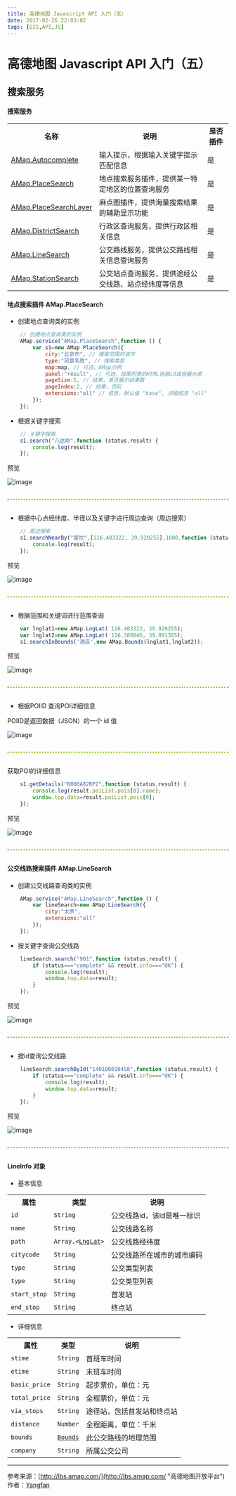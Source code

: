 ```yaml
---
title: 高德地图 Javascript API 入门（五）
date: 2017-02-26 22:03:02
tags: [GIS,API,JS]
---
```



高德地图 Javascript API 入门（五）
===


搜索服务
---

#### 搜索服务


<table style="width:100%;border-collapse:collapse;"><tbody><tr><th>名称</th><th>说明</th><th>是否插件</th></tr><tr><td><a href="#m_AMap.Autocomplete" class="" target="">AMap.Autocomplete</a></td><td>输入提示，根据输入关键字提示匹配信息</td><td>是</td></tr><tr><td><a href="#m_AMap.PlaceSearch" class="" target="">AMap.PlaceSearch</a></td><td>地点搜索服务插件，提供某一特定地区的位置查询服务</td><td>是</td></tr><tr><td><a href="#m_AMap.PlaceSearchLayer" class="" target="">AMap.PlaceSearchLayer</a></td><td>麻点图插件，提供海量搜索结果的辅助显示功能</td><td>是</td></tr><tr><td><a href="#m_AMap.DistrictSearch" class="" target="">AMap.DistrictSearch</a></td><td>行政区查询服务，提供行政区相关信息</td><td>是</td></tr><tr><td><a href="#m_AMap.LineSearch" class="" target="">AMap.LineSearch</a></td><td>公交路线服务，提供公交路线相关信息查询服务</td><td>是</td></tr><tr><td><a href="#m_AMap.StationSearch" class="" target="">AMap.StationSearch</a></td><td>公交站点查询服务，提供途经公交线路、站点经纬度等信息</td><td>是</td></tr></tbody></table>


#### 地点搜索插件 AMap.PlaceSearch

- 创建地点查询类的实例

```js
	// 创建地点查询类的实例
	AMap.service("AMap.PlaceSearch",function () {
		var s1=new AMap.PlaceSearch({
			city:"北京市", // 搜索范围的城市
			type:"风景名胜", // 搜索类型
			map:map, // 可选，AMap示例
			panel:"result", // 可选，结果列表的HTML容器id或容器元素
			pageSize:5, // 结果，单页展示结果数
			pageIndex:2, // 结果，页码
			extensions:"all" // 信息，默认值 "base", 详细信息 "all"
		});
	});
```


- 根据关键字搜索

```js
	// 关键字搜索
	s1.search("八达岭",function (status,result) {
		console.log(result);
	});
```

预览

![image](https://raw.githubusercontent.com/Yangfan2016/PicBed/master/AMap/amap501.JPG)

<div style="margin:30px 0;border-bottom:3px dotted #9c3"></div>

- 根据中心点经纬度、半径以及关键字进行周边查询（周边搜索）

```js
	// 周边搜索
	s1.searchNearBy("餐饮",[116.403322, 39.920255],1000,function (status,result) {
    	console.log(result);
    });
```

预览

![image](https://raw.githubusercontent.com/Yangfan2016/PicBed/master/AMap/amap502.JPG)

<div style="margin:30px 0;border-bottom:3px dotted #9c3"></div>


- 根据范围和关键词进行范围查询


```js
	var lnglat1=new AMap.LngLat( 116.403322, 39.920255);
	var lnglat2=new AMap.LngLat( 116.389846, 39.891365);
	s1.searchInBounds('酒店',new AMap.Bounds(lnglat1,lnglat2));
```

预览

![image](https://raw.githubusercontent.com/Yangfan2016/PicBed/master/AMap/amap503.JPG)

<div style="margin:30px 0;border-bottom:3px dotted #9c3"></div>

- 根据POIID 查询POI详细信息

POIID是返回数据（JSON）的一个 id 值

![image](https://raw.githubusercontent.com/Yangfan2016/PicBed/master/AMap/amap504.JPG)

<div style="margin:30px 0;border-bottom:3px dotted #9c3"></div>

获取POI的详细信息

```js
	s1.getDetails("B000A82RP2",function (status,result) {
    	console.log(result.poiList.pois[0].name);
   		window.top.data=result.poiList.pois[0];
    });
```

预览

![image](https://raw.githubusercontent.com/Yangfan2016/PicBed/master/AMap/amap505.JPG)

<div style="margin:30px 0;border-bottom:3px dotted #9c3"></div>

#### 公交线路搜索插件 AMap.LineSearch

- 创建公交线路查询类的实例

```js
	AMap.service("AMap.LineSearch",function () {
  		var lineSearch=new AMap.LineSearch({
      		city:"太原",
    		extensions:"all"         
    	});
  	});
```

- 按关键字查询公交线路

```js
	lineSearch.search("901",function (status,result) {	
    	if (status==="complete" && result.info==="OK") {
        	console.log(result);
        	window.top.data=result;
        }
    });
```

预览

![image](https://raw.githubusercontent.com/Yangfan2016/PicBed/master/AMap/amap506.JPG)

<div style="margin:30px 0;border-bottom:3px dotted #9c3"></div>


- 按id查询公交线路


```js
	lineSearch.searchById("140100010458",function (status,result) {	
    	if (status==="complete" && result.info==="OK") {
        	console.log(result);
        	window.top.data=result;
        }
    });
```

预览

![image](https://raw.githubusercontent.com/Yangfan2016/PicBed/master/AMap/amap507.JPG)

<div style="margin:30px 0;border-bottom:3px dotted #9c3"></div>


#### LineInfo 对象

- 基本信息

<table style="width:100%;border-collapse:collapse;"><tbody><tr><th>属性</th><th>类型</th><th>说明</th></tr><tr><td style="white-space: nowrap;"><code class="inline-code">id</code></td><td><code class="inline-code">String</code></td><td>公交线路id，该id是唯一标识</td></tr><tr><td style="white-space: nowrap;"><code class="inline-code">name</code></td><td><code class="inline-code">String</code></td><td>公交线路名称</td></tr><tr><td style="white-space: nowrap;"><code class="inline-code">path</code></td><td><code class="inline-code">Array.&lt;</code><a href="/api/javascript-api/reference/core#LngLat" class="" target=""><code class="inline-code">LngLat</code></a><code class="inline-code">&gt;</code></td><td>公交线路经纬度</td></tr><tr><td style="white-space: nowrap;"><code class="inline-code">citycode</code></td><td><code class="inline-code">String</code></td><td>公交线路所在城市的城市编码</td></tr><tr><td style="white-space: nowrap;"><code class="inline-code">type</code></td><td><code class="inline-code">String</code></td><td>公交类型列表</td></tr><tr><td style="white-space: nowrap;"><code class="inline-code">type</code></td><td><code class="inline-code">String</code></td><td>公交类型列表</td></tr><tr><td style="white-space: nowrap;"><code class="inline-code">start_stop</code></td><td><code class="inline-code">String</code></td><td>首发站</td></tr><tr><td style="white-space: nowrap;"><code class="inline-code">end_stop</code></td><td><code class="inline-code">String</code></td><td>终点站</td></tr></tbody></table>

- 详细信息

<table style="width:100%;border-collapse:collapse;"><tbody><tr><th>属性</th><th>类型</th><th>说明</th></tr><tr><td style="white-space: nowrap;"><code class="inline-code">stime</code></td><td><code class="inline-code">String</code></td><td>首班车时间</td></tr><tr><td style="white-space: nowrap;"><code class="inline-code">etime</code></td><td><code class="inline-code">String</code></td><td>末班车时间</td></tr><tr><td style="white-space: nowrap;"><code class="inline-code">basic_price</code></td><td><code class="inline-code">String</code></td><td>起步票价，单位：元</td></tr><tr><td style="white-space: nowrap;"><code class="inline-code">total_price</code></td><td><code class="inline-code">String</code></td><td>全程票价，单位：元</td></tr><tr><td style="white-space: nowrap;"><code class="inline-code">via_stops</code></td><td><code class="inline-code">String</code></td><td>途径站，包括首发站和终点站</td></tr><tr><td style="white-space: nowrap;"><code class="inline-code">distance</code></td><td><code class="inline-code">Number</code></td><td>全程距离，单位：千米</td></tr><tr><td style="white-space: nowrap;"><code class="inline-code">bounds</code></td><td><a href="http://lbs.amap.com/api/javascript-api/reference/core/#Bounds" class="" target=""><code class="inline-code">Bounds</code></a></td><td>此公交路线的地理范围</td></tr><tr><td style="white-space: nowrap;"><code class="inline-code">company</code></td><td><code class="inline-code">String</code></td><td>所属公交公司</td></tr></tbody></table>




------
参考来源：[http://lbs.amap.com/](http://lbs.amap.com/ "高德地图开放平台")  
作者：[Yangfan](http://yangfan.ga "http://yangfan.ga")

